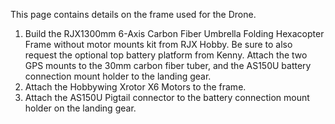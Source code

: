 This page contains details on the frame used for the Drone.

1. Build the RJX1300mm 6-Axis Carbon Fiber Umbrella Folding Hexacopter Frame without motor mounts kit from RJX Hobby. Be sure to also request the optional top battery platform from Kenny. Attach the two GPS mounts to the 30mm carbon fiber tuber, and the AS150U battery connection mount holder to the landing gear.
1. Attach the Hobbywing Xrotor X6 Motors to the frame.
1. Attach the AS150U Pigtail connector to the battery connection mount holder on the landing gear.
